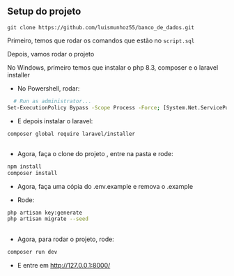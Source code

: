 ## Setup do projeto

```
git clone https://github.com/luismunhoz55/banco_de_dados.git
```

Primeiro, temos que rodar os comandos que estão no `script.sql`

Depois, vamos rodar o projeto

No Windows, primeiro temos que instalar o php 8.3, composer e o laravel installer

-   No Powershell, rodar:

```bash
  # Run as administrator...
Set-ExecutionPolicy Bypass -Scope Process -Force; [System.Net.ServicePointManager]::SecurityProtocol = [System.Net.ServicePointManager]::SecurityProtocol -bor 3072; iex ((New-Object System.Net.WebClient).DownloadString('https://php.new/install/windows/8.3'))
```

-   E depois instalar o laravel:

```bash
composer global require laravel/installer
```

##

-   Agora, faça o clone do projeto , entre na pasta e rode:

```bash
npm install
composer install
```

-   Agora, faça uma cópia do .env.example e remova o .example

-   Rode:

```bash
php artisan key:generate
php artisan migrate --seed
```

##

-   Agora, para rodar o projeto, rode:

```bash
composer run dev
```

-   E entre em http://127.0.0.1:8000/
